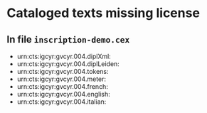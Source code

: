 # Cataloged texts missing license

## In file `inscription-demo.cex`

-   urn:cts:igcyr:gvcyr.004.diplXml:
-   urn:cts:igcyr:gvcyr.004.diplLeiden:
-   urn:cts:igcyr:gvcyr.004.tokens:
-   urn:cts:igcyr:gvcyr.004.meter:
-   urn:cts:igcyr:gvcyr.004.french:
-   urn:cts:igcyr:gvcyr.004.english:
-   urn:cts:igcyr:gvcyr.004.italian: